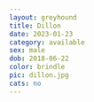 ```yaml
---
layout: greyhound
title: Dillon
date: 2023-01-23
category: available
sex: male
dob: 2018-06-22
color: brindle
pic: dillon.jpg
cats: no
---
```


